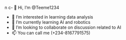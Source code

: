 n c- 👋 Hi, I’m @Teeme1234
- 👀 I’m interested in learning data analysis
- 🌱 I’m currently learning AI and robotics 
- 💞️ I’m looking to collaborate on discussion related to AI 
- 📫 You can call me (+234-8167791575)

<!---
Teeme1234/Teeme1234 is a ✨ special ✨ repository because its `README.md` (this file) appears on your GitHub profile.
You can click the Preview link to take a look at your changes.
--->
